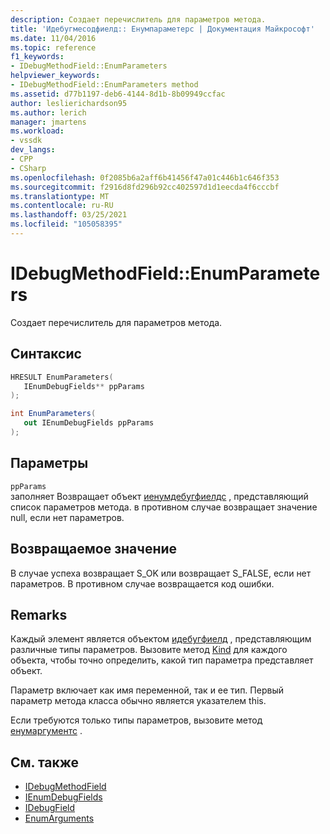 ```yaml
---
description: Создает перечислитель для параметров метода.
title: 'Идебугмесодфиелд:: Енумпараметерс | Документация Майкрософт'
ms.date: 11/04/2016
ms.topic: reference
f1_keywords:
- IDebugMethodField::EnumParameters
helpviewer_keywords:
- IDebugMethodField::EnumParameters method
ms.assetid: d77b1197-deb6-4144-8d1b-8b09949ccfac
author: leslierichardson95
ms.author: lerich
manager: jmartens
ms.workload:
- vssdk
dev_langs:
- CPP
- CSharp
ms.openlocfilehash: 0f2085b6a2aff6b41456f47a01c446b1c646f353
ms.sourcegitcommit: f2916d8fd296b92cc402597d1d1eecda4f6cccbf
ms.translationtype: MT
ms.contentlocale: ru-RU
ms.lasthandoff: 03/25/2021
ms.locfileid: "105058395"
---
```

# <a name="idebugmethodfieldenumparameters"></a>IDebugMethodField::EnumParameters
Создает перечислитель для параметров метода.

## <a name="syntax"></a>Синтаксис

```cpp
HRESULT EnumParameters( 
   IEnumDebugFields** ppParams
);
```

```csharp
int EnumParameters(
   out IEnumDebugFields ppParams
);
```

## <a name="parameters"></a>Параметры
`ppParams`\
заполняет Возвращает объект [иенумдебугфиелдс](../../../extensibility/debugger/reference/ienumdebugfields.md) , представляющий список параметров метода. в противном случае возвращает значение null, если нет параметров.

## <a name="return-value"></a>Возвращаемое значение
 В случае успеха возвращает S_OK или возвращает S_FALSE, если нет параметров. В противном случае возвращается код ошибки.

## <a name="remarks"></a>Remarks
 Каждый элемент является объектом [идебугфиелд](../../../extensibility/debugger/reference/idebugfield.md) , представляющим различные типы параметров. Вызовите метод [Kind](../../../extensibility/debugger/reference/idebugfield-getkind.md) для каждого объекта, чтобы точно определить, какой тип параметра представляет объект.

 Параметр включает как имя переменной, так и ее тип. Первый параметр метода класса обычно является указателем this.

 Если требуются только типы параметров, вызовите метод [енумаргументс](../../../extensibility/debugger/reference/idebugmethodfield-enumarguments.md) .

## <a name="see-also"></a>См. также
- [IDebugMethodField](../../../extensibility/debugger/reference/idebugmethodfield.md)
- [IEnumDebugFields](../../../extensibility/debugger/reference/ienumdebugfields.md)
- [IDebugField](../../../extensibility/debugger/reference/idebugfield.md)
- [EnumArguments](../../../extensibility/debugger/reference/idebugmethodfield-enumarguments.md)
